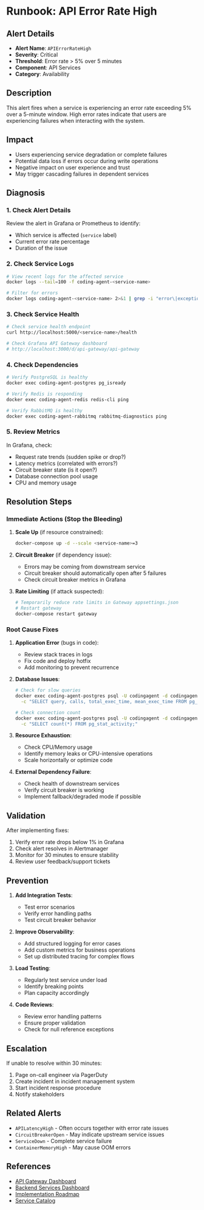 # Runbook: API Error Rate High

## Alert Details

- **Alert Name**: `APIErrorRateHigh`
- **Severity**: Critical
- **Threshold**: Error rate > 5% over 5 minutes
- **Component**: API Services
- **Category**: Availability

## Description

This alert fires when a service is experiencing an error rate exceeding 5% over a 5-minute window. High error rates indicate that users are experiencing failures when interacting with the system.

## Impact

- Users experiencing service degradation or complete failures
- Potential data loss if errors occur during write operations
- Negative impact on user experience and trust
- May trigger cascading failures in dependent services

## Diagnosis

### 1. Check Alert Details

Review the alert in Grafana or Prometheus to identify:
- Which service is affected (`service` label)
- Current error rate percentage
- Duration of the issue

### 2. Check Service Logs

```bash
# View recent logs for the affected service
docker logs --tail=100 -f coding-agent-<service-name>

# Filter for errors
docker logs coding-agent-<service-name> 2>&1 | grep -i "error\|exception\|fail"
```

### 3. Check Service Health

```bash
# Check service health endpoint
curl http://localhost:5000/<service-name>/health

# Check Grafana API Gateway dashboard
# http://localhost:3000/d/api-gateway/api-gateway
```

### 4. Check Dependencies

```bash
# Verify PostgreSQL is healthy
docker exec coding-agent-postgres pg_isready

# Verify Redis is responding
docker exec coding-agent-redis redis-cli ping

# Verify RabbitMQ is healthy
docker exec coding-agent-rabbitmq rabbitmq-diagnostics ping
```

### 5. Review Metrics

In Grafana, check:
- Request rate trends (sudden spike or drop?)
- Latency metrics (correlated with errors?)
- Circuit breaker state (is it open?)
- Database connection pool usage
- CPU and memory usage

## Resolution Steps

### Immediate Actions (Stop the Bleeding)

1. **Scale Up** (if resource constrained):
   ```bash
   docker-compose up -d --scale <service-name>=3
   ```

2. **Circuit Breaker** (if dependency issue):
   - Errors may be coming from downstream service
   - Circuit breaker should automatically open after 5 failures
   - Check circuit breaker metrics in Grafana

3. **Rate Limiting** (if attack suspected):
   ```bash
   # Temporarily reduce rate limits in Gateway appsettings.json
   # Restart gateway
   docker-compose restart gateway
   ```

### Root Cause Fixes

1. **Application Error** (bugs in code):
   - Review stack traces in logs
   - Fix code and deploy hotfix
   - Add monitoring to prevent recurrence

2. **Database Issues**:
   ```bash
   # Check for slow queries
   docker exec coding-agent-postgres psql -U codingagent -d codingagent \
     -c "SELECT query, calls, total_exec_time, mean_exec_time FROM pg_stat_statements ORDER BY mean_exec_time DESC LIMIT 10;"
   
   # Check connection count
   docker exec coding-agent-postgres psql -U codingagent -d codingagent \
     -c "SELECT count(*) FROM pg_stat_activity;"
   ```

3. **Resource Exhaustion**:
   - Check CPU/Memory usage
   - Identify memory leaks or CPU-intensive operations
   - Scale horizontally or optimize code

4. **External Dependency Failure**:
   - Check health of downstream services
   - Verify circuit breaker is working
   - Implement fallback/degraded mode if possible

## Validation

After implementing fixes:

1. Verify error rate drops below 1% in Grafana
2. Check alert resolves in Alertmanager
3. Monitor for 30 minutes to ensure stability
4. Review user feedback/support tickets

## Prevention

1. **Add Integration Tests**:
   - Test error scenarios
   - Verify error handling paths
   - Test circuit breaker behavior

2. **Improve Observability**:
   - Add structured logging for error cases
   - Add custom metrics for business operations
   - Set up distributed tracing for complex flows

3. **Load Testing**:
   - Regularly test service under load
   - Identify breaking points
   - Plan capacity accordingly

4. **Code Reviews**:
   - Review error handling patterns
   - Ensure proper validation
   - Check for null reference exceptions

## Escalation

If unable to resolve within 30 minutes:

1. Page on-call engineer via PagerDuty
2. Create incident in incident management system
3. Start incident response procedure
4. Notify stakeholders

## Related Alerts

- `APILatencyHigh` - Often occurs together with error rate issues
- `CircuitBreakerOpen` - May indicate upstream service issues
- `ServiceDown` - Complete service failure
- `ContainerMemoryHigh` - May cause OOM errors

## References

- [API Gateway Dashboard](http://localhost:3000/d/api-gateway/api-gateway)
- [Backend Services Dashboard](http://localhost:3000/d/backend-services/backend-services)
- [Implementation Roadmap](../02-IMPLEMENTATION-ROADMAP.md)
- [Service Catalog](../01-SERVICE-CATALOG.md)
